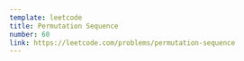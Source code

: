 ```yaml
---
template: leetcode
title: Permutation Sequence
number: 60
link: https://leetcode.com/problems/permutation-sequence
---
```

